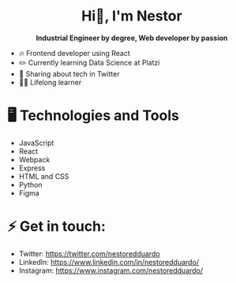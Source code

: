 <h1 align="center">
    Hi👋, I'm Nestor
</h1>
<div align="center"><b> Industrial Engineer by degree, Web developer by passion</b></div>

- 🔥 Frontend developer using React
- ✏️ Currently learning Data Science at Platzi
- 💬 Sharing about tech in Twitter
- 💪🏼 Lifelong learner

# 🖥️ Technologies and Tools

- JavaScript
- React
- Webpack
- Express
- HTML and CSS
- Python
- Figma

# ⚡ Get in touch:

- Twitter: https://twitter.com/nestoredduardo
- LinkedIn: https://www.linkedin.com/in/nestoredduardo/
- Instagram: https://www.instagram.com/nestoredduardo/
